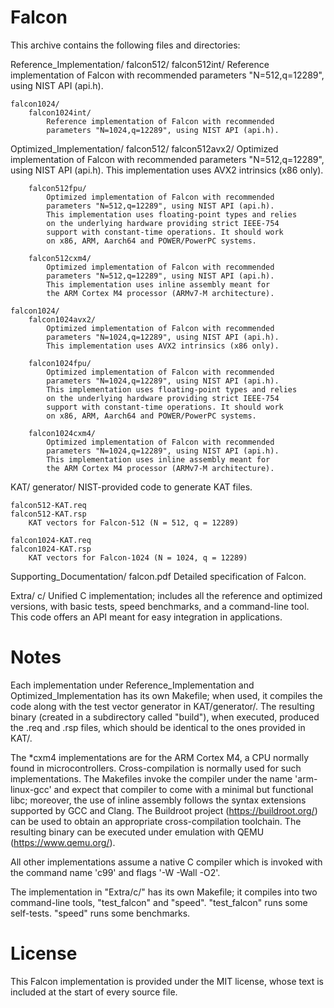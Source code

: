 Falcon
======

This archive contains the following files and directories:

Reference_Implementation/
    falcon512/
        falcon512int/
            Reference implementation of Falcon with recommended
            parameters "N=512,q=12289", using NIST API (api.h).

    falcon1024/
        falcon1024int/
            Reference implementation of Falcon with recommended
            parameters "N=1024,q=12289", using NIST API (api.h).

Optimized_Implementation/
    falcon512/
        falcon512avx2/
            Optimized implementation of Falcon with recommended
            parameters "N=512,q=12289", using NIST API (api.h).
            This implementation uses AVX2 intrinsics (x86 only).

        falcon512fpu/
            Optimized implementation of Falcon with recommended
            parameters "N=512,q=12289", using NIST API (api.h).
            This implementation uses floating-point types and relies
            on the underlying hardware providing strict IEEE-754
            support with constant-time operations. It should work
            on x86, ARM, Aarch64 and POWER/PowerPC systems.
    
        falcon512cxm4/
            Optimized implementation of Falcon with recommended
            parameters "N=512,q=12289", using NIST API (api.h).
            This implementation uses inline assembly meant for
            the ARM Cortex M4 processor (ARMv7-M architecture).
    
    falcon1024/
        falcon1024avx2/
            Optimized implementation of Falcon with recommended
            parameters "N=1024,q=12289", using NIST API (api.h).
            This implementation uses AVX2 intrinsics (x86 only).
    
        falcon1024fpu/
            Optimized implementation of Falcon with recommended
            parameters "N=1024,q=12289", using NIST API (api.h).
            This implementation uses floating-point types and relies
            on the underlying hardware providing strict IEEE-754
            support with constant-time operations. It should work
            on x86, ARM, Aarch64 and POWER/PowerPC systems.
    
        falcon1024cxm4/
            Optimized implementation of Falcon with recommended
            parameters "N=1024,q=12289", using NIST API (api.h).
            This implementation uses inline assembly meant for
            the ARM Cortex M4 processor (ARMv7-M architecture).

KAT/
    generator/
        NIST-provided code to generate KAT files.

    falcon512-KAT.req
    falcon512-KAT.rsp
        KAT vectors for Falcon-512 (N = 512, q = 12289)
    
    falcon1024-KAT.req
    falcon1024-KAT.rsp
        KAT vectors for Falcon-1024 (N = 1024, q = 12289)

Supporting_Documentation/
    falcon.pdf
        Detailed specification of Falcon.

Extra/
    c/
        Unified C implementation; includes all the reference and
        optimized versions, with basic tests, speed benchmarks, and a
        command-line tool. This code offers an API meant for easy
        integration in applications.


Notes
=====

Each implementation under Reference_Implementation and
Optimized_Implementation has its own Makefile; when used, it compiles
the code along with the test vector generator in KAT/generator/. The
resulting binary (created in a subdirectory called "build"), when
executed, produced the .req and .rsp files, which should be identical
to the ones provided in KAT/.

The *cxm4 implementations are for the ARM Cortex M4, a CPU normally
found in microcontrollers. Cross-compilation is normally used for such
implementations. The Makefiles invoke the compiler under the name
'arm-linux-gcc' and expect that compiler to come with a minimal but
functional libc; moreover, the use of inline assembly follows the syntax
extensions supported by GCC and Clang. The Buildroot project
(https://buildroot.org/) can be used to obtain an appropriate
cross-compilation toolchain. The resulting binary can be executed under
emulation with QEMU (https://www.qemu.org/).

All other implementations assume a native C compiler which is invoked
with the command name 'c99' and flags '-W -Wall -O2'.

The implementation in "Extra/c/" has its own Makefile; it compiles into
two command-line tools, "test_falcon" and "speed". "test_falcon" runs
some self-tests. "speed" runs some benchmarks.


License
=======

This Falcon implementation is provided under the MIT license, whose text
is included at the start of every source file.
